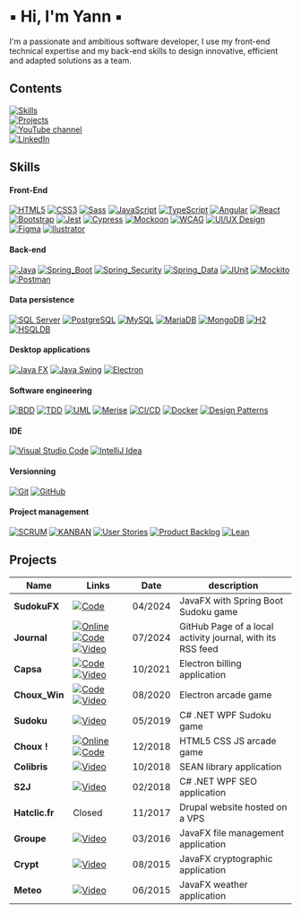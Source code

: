# ▪ Hi, I'm Yann ▪ </br>

I'm a passionate and ambitious software developer, I use my front-end technical expertise and my back-end skills to design innovative, efficient and adapted solutions as a team.

## Contents

[![Skills](https://img.shields.io/badge/My_skills-FFFFFF)](#skills)<br>
[![Projects](https://img.shields.io/badge/My_projects-FFFFFF)](#projects)<br>
[![YouTube channel](https://img.shields.io/badge/YouTube_channel-FF0000)](https://www.youtube.com/@Soft64fr)<br>
[![LinkedIn](https://img.shields.io/badge/LinkedIn-0A66C2)](https://www.linkedin.com/in/yl2025/)

## Skills

#### Front-End

[![HTML5](https://img.shields.io/badge/HTML5-dd4b25)](#front-End)
[![CSS3](https://img.shields.io/badge/CSS3-056aaf)](#front-End)
[![Sass](https://img.shields.io/badge/Sass-cc6699)](#front-End)
[![JavaScript](https://img.shields.io/badge/JavaScript-efd81d)](#front-End)
[![TypeScript](https://img.shields.io/badge/TypeScript-3178c6)](#front-End)
[![Angular](https://img.shields.io/badge/Angular-d6002f)](#front-End)
[![React](https://img.shields.io/badge/React-58c4dc)](#front-End)
[![Bootstrap](https://img.shields.io/badge/Bootstrap-7b11f8)](#front-End)
[![Jest](https://img.shields.io/badge/Jest-9c4860)](#front-End)
[![Cypress](https://img.shields.io/badge/Cypress-222535)](#front-End)
[![Mockoon](https://img.shields.io/badge/Mockoon-2b2f36)](#front-End)
[![WCAG](https://img.shields.io/badge/WCAG-08396b)](#front-End)
[![UI/UX Design](https://img.shields.io/badge/UI/UX_Design-212121)](#front-End)
[![Figma](https://img.shields.io/badge/Figma-65bfff)](#front-End)
[![Ilustrator](https://img.shields.io/badge/Ilustrator-ff9b00)](#front-End)

#### Back-end

[![Java](https://img.shields.io/badge/Java-0074bd)](#back-End)
[![Spring_Boot](https://img.shields.io/badge/Spring_Boot-72b545)](#back-End)
[![Spring_Security](https://img.shields.io/badge/Spring_Security-6db33f)](#back-End)
[![Spring_Data](https://img.shields.io/badge/Spring_Data-6db33f)](#back-End)
[![JUnit](https://img.shields.io/badge/JUnit-2ca467)](#back-End)
[![Mockito](https://img.shields.io/badge/Mockito-76a43e)](#back-End)
[![Postman](https://img.shields.io/badge/Postman-ff6c37)](#back-End)

#### Data persistence

[![SQL Server](https://img.shields.io/badge/SQL_Server-e52e27)](#data-persistence)
[![PostgreSQL](https://img.shields.io/badge/PostgreSQL-396c94)](#data-persistence)
[![MySQL](https://img.shields.io/badge/MySQL-00758f)](#data-persistence)
[![MariaDB](https://img.shields.io/badge/MariaDB-c0765a)](#data-persistence)
[![MongoDB](https://img.shields.io/badge/MongoDB-001e2b)](#data-persistence)
[![H2](https://img.shields.io/badge/H2-0000bb)](#data-persistence)
[![HSQLDB](https://img.shields.io/badge/HSQLDB-98bde0)](#data-persistence)

#### Desktop applications

[![Java FX](https://img.shields.io/badge/Java_FX-53829e)](#desktop-applications)
[![Java Swing](https://img.shields.io/badge/Java_Swing-ea2d2e)](#desktop-applications)
[![Electron](https://img.shields.io/badge/Electron-9feaf9)](#desktop-applications)

#### Software engineering

[![BDD](https://img.shields.io/badge/BDD-228B22)](#software-engineering)
[![TDD](https://img.shields.io/badge/TDD-FF0033)](#software-engineering)
[![UML](https://img.shields.io/badge/UML-003366)](#software-engineering)
[![Merise](https://img.shields.io/badge/Merise-663399)](#software-engineering)
[![CI/CD](https://img.shields.io/badge/CI/CD-4B0082)](#software-engineering)
[![Docker](https://img.shields.io/badge/Docker-1d63ed)](#software-engineering)
[![Design Patterns](https://img.shields.io/badge/Design_Patterns-34C759)](#software-engineering)

#### IDE

[![Visual Studio Code](https://img.shields.io/badge/Visual_Studio_Code-23a3ea)](#ide)
[![IntelliJ Idea](https://img.shields.io/badge/IntelliJ_Idea-fd3c32)](#ide)

#### Versionning

[![Git](https://img.shields.io/badge/Git-f05539)](#versionning)
[![GitHub](https://img.shields.io/badge/GitHub-f05539)](#versionning)

#### Project management

[![SCRUM](https://img.shields.io/badge/SCRUM-0047AB)](#project-management)
[![KANBAN](https://img.shields.io/badge/KANBAN-00CED1)](#project-management)
[![User Stories](https://img.shields.io/badge/User_Stories-FF7F50)](#project-management)
[![Product Backlog](https://img.shields.io/badge/Product_Backlog-FFDB58)](#project-management)
[![Lean](https://img.shields.io/badge/Lean-CC5500)](#project-management)

## Projects

| Name | Links | Date | description |
|---|---|---|---|
| **SudokuFX** | [![Code](https://img.shields.io/badge/Code-4CAF50)](https://github.com/Lob2018/SudokuFX) | 04/2024 | JavaFX with Spring Boot Sudoku game |
| **Journal** | [![Online](https://img.shields.io/badge/Online-2196F3)](https://lob2018.github.io/Journal/)  [![Code](https://img.shields.io/badge/Code-4CAF50)](https://github.com/Lob2018/Journal) [![Video](https://img.shields.io/badge/Video-FF0000)](https://youtu.be/T2iVhy5ls_E) | 07/2024 | GitHub Page of a local activity journal, with its RSS feed |
| **Capsa** | [![Code](https://img.shields.io/badge/Code-4CAF50)](https://github.com/Lob2018/Capsa) [![Video](https://img.shields.io/badge/Video-FF0000)](https://youtu.be/hHQAgmRx65o) | 10/2021 | Electron billing application |
| **Choux_Win** | [![Code](https://img.shields.io/badge/Code-4CAF50)](https://github.com/Lob2018/Choux-Win) [![Video](https://img.shields.io/badge/Video-FF0000)](https://youtu.be/kF24Mj7yoIc) | 08/2020 | Electron arcade game |
| **Sudoku** | [![Video](https://img.shields.io/badge/Video-FF0000)](https://youtu.be/tXHTkp54CEE) | 05/2019 | C# .NET WPF Sudoku game |
| **Choux !** |  [![Online](https://img.shields.io/badge/Online-2196F3)](https://lob2018.github.io/Choux/) [![Code](https://img.shields.io/badge/Code-4CAF50)](https://github.com/Lob2018/Choux#-bienvenue-sur-le-projet-choux) | 12/2018 | HTML5 CSS JS arcade game |
| **Colibris** | [![Video](https://img.shields.io/badge/Video-FF0000)](https://youtu.be/PCodRYOROKQ) | 10/2018 | SEAN library application |
| **S2J** | [![Video](https://img.shields.io/badge/Video-FF0000)](https://youtu.be/dqXClDxxgks) | 02/2018 | C# .NET WPF SEO application |
| **Hatclic.fr** | Closed | 11/2017 | Drupal website hosted on a VPS |
| **Groupe** | [![Video](https://img.shields.io/badge/Video-FF0000)](https://youtu.be/Tb1LKNsBhp4) | 03/2016 | JavaFX file management application |
| **Crypt** | [![Video](https://img.shields.io/badge/Video-FF0000)](https://youtu.be/tSwJQ8Iy2Z4) | 08/2015 | JavaFX cryptographic application |
| **Meteo** | [![Video](https://img.shields.io/badge/Video-FF0000)](https://youtu.be/JU_X_yjgxwA) | 06/2015 | JavaFX weather application |
